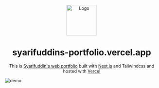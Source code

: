 <div align="center">
  <img alt="Logo" src="https://raw.githubusercontent.com/sfa119f/syarifuddins-portfolio/main/src/img/logo.webp" width="100" />
</div>
<h1 align="center">
  syarifuddins-portfolio.vercel.app
</h1>
<p align="center">This is <a href="https://syarifuddins-portfolio.vercel.app/" target="_blank">Syarifuddin's web portfolio</a> built with <a href="https://nextjs.org/" target="_blank">Next.js</a> and <a href="https://tailwindcss.com/" target="_blank"></a>Tailwindcss and hosted with <a href="https://vercel.com/" target="_blank">Vercel</a></p>

![demo](https://raw.githubusercontent.com/sfa119f/syarifuddins-portfolio/main/src/img/demo.png)
